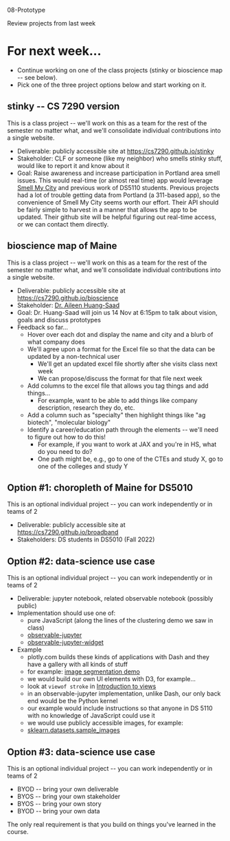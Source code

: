 
08-Prototype

Review projects from last week

# For next week...

* Continue working on one of the class projects (stinky or bioscience map -- see below).
* Pick one of the three project options below and start working on it.

## stinky -- CS 7290 version

This is a class project -- we'll work on this as a team for the rest of the semester no matter what, and we'll consolidate individual contributions into a single website.

* Deliverable: publicly accessible site at https://cs7290.github.io/stinky
* Stakeholder: CLF or someone (like my neighbor) who smells stinky stuff, would like to report it and know about it
* Goal: Raise awareness and increase participation in Portland area smell issues. This would real-time (or almost real time) app would leverage [Smell My City](https://smellmycity.org/) and previous work of DS5110 students. Previous projects had a lot of trouble getting data from Portland (a 311-based app), so the convenience of Smell My City seems worth our effort. Their API should be fairly simple to harvest in a manner that allows the app to be updated. Their github site will be helpful figuring out real-time access, or we can contact them directly.

## bioscience map of Maine

This is a class project -- we'll work on this as a team for the rest of the semester no matter what, and we'll consolidate individual contributions into a single website.

* Deliverable: publicly accessible site at https://cs7290.github.io/bioscience
* Stakeholder: [Dr. Aileen Huang-Saad](https://roux.northeastern.edu/people/aileen-huang-saad/)
* Goal: Dr. Huang-Saad will join us 14 Nov at 6:15pm to talk about vision, goals and discuss prototypes
* Feedback so far...
  * Hover over each dot and display the name and city and a blurb of what company does
  * We'll agree upon a format for the Excel file so that the data can be updated by a non-technical user
    * We'll get an updated excel file shortly after she visits class next week
    * We can propose/discuss the format for that file next week
  * Add columns to the excel file that allows you tag things and add things...
    * For example, want to be able to add things like company description, research they do, etc.
  * Add a column such as "specialty" then highlight things like "ag biotech", "molecular biology"
  * Identify a career/education path through the elements -- we'll need to figure out how to do this!
    * For example, if you want to work at JAX and you're in HS, what do you need to do?
    * One path might be, e.g., go to one of the CTEs and study X, go to one of the colleges and study Y

## Option #1: choropleth of Maine for DS5010

This is an optional individual project -- you can work independently or in teams of 2

* Deliverable: publicly accessible site at https://cs7290.github.io/broadband
* Stakeholders: DS students in DS5010 (Fall 2022)

## Option #2: data-science use case 

This is an optional individual project -- you can work independently or in teams of 2

* Deliverable: jupyter notebook, related observable notebook (possibly public)
* Implementation should use one of:
  * pure JavaScript (along the lines of the clustering demo we saw in class)
  * [observable-jupyter](https://github.com/thomasballinger/observable-jupyter)
  * [observable-jupyter-widget](https://github.com/thomasballinger/observable-jupyter-widget)
* Example
  * plotly.com builds these kinds of applications with Dash and they have a gallery with all kinds of stuff
  * for example: [image segmentation demo](https://gallery.plotly.host/dash-image-segmentation)
  * we would build our own UI elements with D3, for example...
  * look at `viewof stroke` in [Introduction to views](https://observablehq.com/@observablehq/views)
  * in an observable-jupyter implementation, unlike Dash, our only back end would be the Python kernel 
  * our example would include instructions so that anyone in DS 5110 with no knowledge of JavaScript could use it
  * we would use publicly accessible images, for example:
  * [sklearn.datasets.sample_images](https://scikit-learn.org/stable/modules/generated/sklearn.datasets.load_sample_images.html)

## Option #3: data-science use case 

This is an optional individual project -- you can work independently or in teams of 2

* BYOD -- bring your own deliverable
* BYOS -- bring your own stakeholder
* BYOS -- bring your own story
* BYOD -- bring your own data

The only real requirement is that you build on things you've learned in the course.
